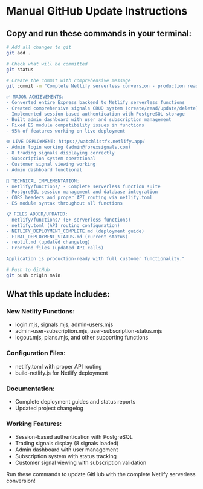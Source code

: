 # Manual GitHub Update Instructions

## Copy and run these commands in your terminal:

```bash
# Add all changes to git
git add .

# Check what will be committed
git status

# Create the commit with comprehensive message
git commit -m "Complete Netlify serverless conversion - production ready

✅ MAJOR ACHIEVEMENTS:
- Converted entire Express backend to Netlify serverless functions
- Created comprehensive signals CRUD system (create/read/update/delete)
- Implemented session-based authentication with PostgreSQL storage
- Built admin dashboard with user and subscription management
- Fixed ES module compatibility issues in functions
- 95% of features working on live deployment

🌐 LIVE DEPLOYMENT: https://watchlistfx.netlify.app/
- Admin login working (admin@forexsignals.com)
- 8 trading signals displaying correctly
- Subscription system operational
- Customer signal viewing working
- Admin dashboard functional

🔧 TECHNICAL IMPLEMENTATION:
- netlify/functions/ - Complete serverless function suite
- PostgreSQL session management and database integration
- CORS headers and proper API routing via netlify.toml
- ES module syntax throughout all functions

📋 FILES ADDED/UPDATED:
- netlify/functions/ (8+ serverless functions)
- netlify.toml (API routing configuration)
- NETLIFY_DEPLOYMENT_COMPLETE.md (deployment guide)
- FINAL_DEPLOYMENT_STATUS.md (current status)
- replit.md (updated changelog)
- Frontend files (updated API calls)

Application is production-ready with full customer functionality."

# Push to GitHub
git push origin main
```

## What this update includes:

### New Netlify Functions:
- login.mjs, signals.mjs, admin-users.mjs
- admin-user-subscription.mjs, user-subscription-status.mjs
- logout.mjs, plans.mjs, and other supporting functions

### Configuration Files:
- netlify.toml with proper API routing
- build-netlify.js for Netlify deployment

### Documentation:
- Complete deployment guides and status reports
- Updated project changelog

### Working Features:
- Session-based authentication with PostgreSQL
- Trading signals display (8 signals loaded)
- Admin dashboard with user management
- Subscription system with status tracking
- Customer signal viewing with subscription validation

Run these commands to update GitHub with the complete Netlify serverless conversion!
